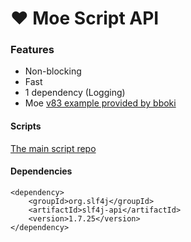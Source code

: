 # ❤ Moe Script API
### Features
- Non-blocking
- Fast
- 1 dependency (Logging)
- Moe
[v83 example provided by bboki](https://raw.githubusercontent.com/y785/script-api/master/example.png)
#### Scripts
[The main script repo](https://github.com/y785/moe-scripts)
#### Dependencies
```
<dependency>
    <groupId>org.slf4j</groupId>
    <artifactId>slf4j-api</artifactId>
    <version>1.7.25</version>
</dependency>
```
